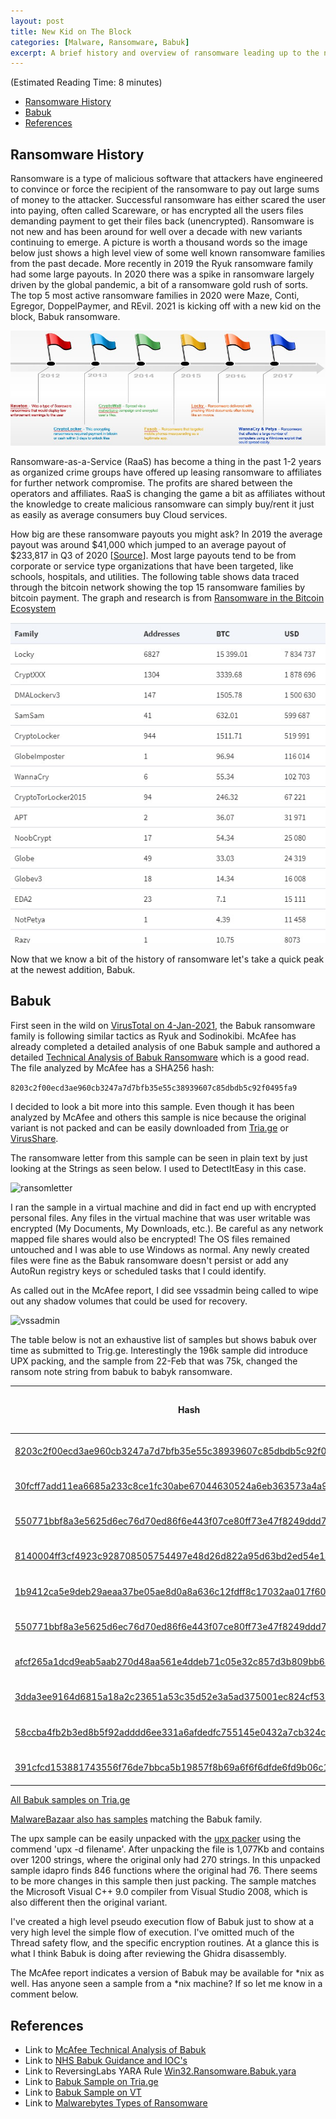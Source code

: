 ```yaml
---
layout: post
title: New Kid on The Block
categories: [Malware, Ransomware, Babuk]
excerpt: A brief history and overview of ransomware leading up to the newest addition to the ransomware family in early 2021, known as Babuk.  
---
```


(Estimated Reading Time: 8 minutes)

- [Ransomware History](#ransomware-history)
- [Babuk](#babuk)
- [References](#references)

## Ransomware History

Ransomware is a type of malicious software that attackers have engineered to convince or force the recipient of the ransomware to pay out large sums of money to the attacker. Successful ransomware has either scared the user into paying, often called Scareware, or has encrypted all the users files demanding payment to get their files back (unencrypted). Ransomware is not new and has been around for well over a decade with new variants continuing to emerge. A picture is worth a thousand words so the image below just shows a high level view of some well known ransomware families from the past decade. More recently in 2019 the Ryuk ransomware family had some large payouts. In 2020 there was a spike in ransomware largely driven by the global pandemic, a bit of a ransomware gold rush of sorts. The top 5 most active ransomware families in 2020 were Maze, Conti, Egregor, DoppelPaymer, and REvil. 2021 is kicking off with a new kid on the block, Babuk ransomware. 

![ransomwarehistory](/images/ransomwarehistory.jpg)

Ransomware-as-a-Service (RaaS) has become a thing in the past 1-2 years as organized crime groups have offered up leasing ransomware to affiliates for further network compromise. The profits are shared between the operators and affiliates. RaaS is changing the game a bit as affiliates without the knowledge to create malicious ransomware can simply buy/rent it just as easily as average consumers buy Cloud services. 

How big are these ransomware payouts you might ask? In 2019 the average payout was around $41,000 which jumped to an average payout of $233,817 in Q3 of 2020 [[Source](https://www.coveware.com/blog/q3-2020-ransomware-marketplace-report#:~:text=Average%20Ransomware%20Increases%20as%20Attackers%20Target%20Bigger%20Companies&text=The%20average%20ransom%20payment%20increased,to%20drag%20the%20averages%20up.)]. Most large payouts tend to be from corporate or service type organizations that have been targeted, like schools, hospitals, and utilities. The following table shows data traced through the bitcoin network showing the top 15 ransomware families by bitcoin payment. The graph and research is from [Ransomware in the Bitcoin Ecosystem](https://academic.oup.com/cybersecurity/article/5/1/tyz003/5488907)

![payouts](/images/payouts.jpg)

Now that we know a bit of the history of ransomware let's take a quick peak at the newest addition, Babuk. 

## Babuk

First seen in the wild on [VirusTotal on 4-Jan-2021](https://www.virustotal.com/gui/file/8203c2f00ecd3ae960cb3247a7d7bfb35e55c38939607c85dbdb5c92f0495fa9/details), the Babuk ransomware family is following similar tactics as Ryuk and Sodinokibi. McAfee has already completed a detailed analysis of one Babuk sample and authored a detailed [Technical Analysis of 
Babuk Ransomware](https://www.mcafee.com/enterprise/en-us/assets/reports/rp-babuk-ransomware.pdf) which is a good read. The file analyzed by McAfee has a SHA256 hash:

```8203c2f00ecd3ae960cb3247a7d7bfb35e55c38939607c85dbdb5c92f0495fa9```

I decided to look a bit more into this sample. Even though it has been analyzed by McAfee and others this sample is nice because the original variant is not packed and can be easily downloaded from [Tria.ge](https://tria.ge/210103-gpzkfkh3ej) or [VirusShare](https://virusshare.com/).

The ransomware letter from this sample can be seen in plain text by just looking at the Strings as seen below. I used to DetectItEasy in this case.  

![ransomletter](/images/ransomletter.jpg)

I ran the sample in a virtual machine and did in fact end up with encrypted personal files. Any files in the virtual machine that was user writable was encrypted (My Documents, My Downloads, etc.). Be careful as any network mapped file shares would also be encrypted! The OS files remained untouched and I was able to use Windows as normal. Any newly created files were fine as the Babuk ransomware doesn't persist or add any AutoRun registry keys or scheduled tasks that I could identify.

As called out in the McAfee report, I did see vssadmin being called to wipe out any shadow volumes that could be used for recovery.

![vssadmin](/images/vssadmin.jpg)

The table below is not an exhaustive list of samples but shows babuk over time as submitted to Trig.ge. Interestingly the 196k sample did introduce UPX packing, and the sample from 22-Feb that was 75k, changed the ransom note string from babuk to babyk ransomware. 

| Hash  | First Seen in Tria.ge  |  Size |
|---|---|---|
| [8203c2f00ecd3ae960cb3247a7d7bfb35e55c38939607c85dbdb5c92f0495fa9](https://tria.ge/210103-gpzkfkh3ej)  | 3-Jan-2021  |  30k | 
| [30fcff7add11ea6685a233c8ce1fc30abe67044630524a6eb363573a4a9f88b8](https://tria.ge/210108-8k176xp1zj)  | 8-Jan-2021  |  31k |
| [550771bbf8a3e5625d6ec76d70ed86f6e443f07ce80ff73e47f8249ddd72a8cf](https://tria.ge/210118-4myp12qpga)  | 18-Jan-2021  |  22k |
| [8140004ff3cf4923c928708505754497e48d26d822a95d63bd2ed54e14f19766](https://tria.ge/210118-4ydpsw46y2)  | 18-Jan-2021  |  196k |
| [1b9412ca5e9deb29aeaa37be05ae8d0a8a636c12fdff8c17032aa017f6075c02](https://tria.ge/210119-vy4d74cvsn)  | 19-Jan-2021  |  31k |
| [550771bbf8a3e5625d6ec76d70ed86f6e443f07ce80ff73e47f8249ddd72a8cf](https://tria.ge/210118-4myp12qpga)  | 22-Jan-2021  |  18k |
| [afcf265a1dcd9eab5aab270d48aa561e4ddeb71c05e32c857d3b809bb64c0430](https://tria.ge/210122-dcvdsabdme)  | 22-Jan-2021  |  38k |
| [3dda3ee9164d6815a18a2c23651a53c35d52e3a5ad375001ec824cf532c202e6](https://tria.ge/210125-bk7nj8slxx)  | 25-Jan-2021  |  30k |
| [58ccba4fb2b3ed8b5f92adddd6ee331a6afdedfc755145e0432a7cb324c28053](https://tria.ge/210128-b3gdrfb24s)  | 28-Jan-2021  |  29k |
| [391cfcd153881743556f76de7bbca5b19857f8b69a6f6f6dfde6fd9b06c17f5e](https://tria.ge/210222-mfkm1zpavj)  | 22-Feb-2021  |  75k |

[All Babuk samples on Tria.ge](https://tria.ge/s?q=family%3Ababuk)

[MalwareBazaar also has samples](https://bazaar.abuse.ch/browse/tag/Babuk/) matching the Babuk family.

The upx sample can be easily unpacked with the [upx packer](https://upx.github.io/) using the commend 'upx -d filename'. After unpacking the file is 1,077Kb and contains over 1200 strings, where the original only had 270 strings. In this unpacked sample idapro finds 846 functions where the original had 76. There seems to be more changes in this sample then just packing. The sample matches the Microsoft Visual C++ 9.0 compiler from Visual Studio 2008, which is also different then the original variant. 

I've created a high level pseudo execution flow of Babuk just to show at a very high level the simple flow of execution. I've omitted much of the Thread safety flow, and the specific encryption routines. At a glance this is what I think Babuk is doing after reviewing the Ghidra disassembly. 

The McAfee report indicates a version of Babuk may be available for *nix as well. Has anyone seen a sample from a *nix machine? If so let me know in a comment below. 

## References

* Link to [McAfee Technical Analysis of Babuk](https://www.mcafee.com/enterprise/en-us/assets/reports/rp-babuk-ransomware.pdf)
* Link to [NHS Babuk Guidance and IOC's](https://digital.nhs.uk/cyber-alerts/2021/cc-3715)
* Link to ReversingLabs YARA Rule [Win32.Ransomware.Babuk.yara](https://github.com/reversinglabs/reversinglabs-yara-rules/blob/develop/yara/ransomware/Win32.Ransomware.Babuk.yara)
* Link to [Babuk Sample on Tria.ge](https://tria.ge/210103-gpzkfkh3ej)
* Link to [Babuk Sample on VT](https://www.virustotal.com/gui/file/8203c2f00ecd3ae960cb3247a7d7bfb35e55c38939607c85dbdb5c92f0495fa9/details)
* Link to [Malwarebytes Types of Ransomware](https://www.malwarebytes.com/ransomware/#typesofransomware)